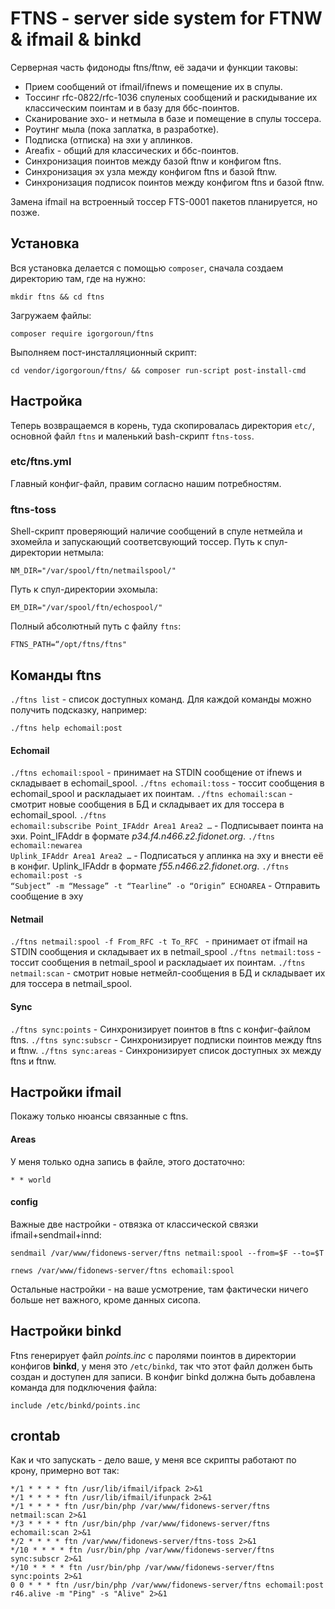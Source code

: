 # FTNS - server side system for FTNW & ifmail & binkd

Серверная часть фидоноды ftns/ftnw, её задачи и функции таковы:
- Прием сообщений от ifmail/ifnews и помещение их в спулы.
- Тоссинг rfc-0822/rfc-1036 спуленых сообщений и раскидывание их классическим поинтам и в базу для ббс-поинтов.
- Сканирование эхо- и нетмыла в базе и помещение в спулы тоссера.
- Роутинг мыла (пока заплатка, в разработке).
- Подписка (отписка) на эхи у аплинков.
- Areafix - общий для классических и ббс-поинтов.
- Синхронизация поинтов между базой ftnw и конфигом ftns.
- Синхронизация эх узла между конфигом ftns и базой ftnw.
- Синхронизация подписок поинтов между конфигом ftns и базой ftnw.

Замена ifmail на встроенный тоссер FTS-0001 пакетов планируется, но позже.

## Установка

Вся установка делается с помощью <code>composer</code>, сначала создаем директорию там, где на нужно:
```
mkdir ftns && cd ftns
```
Загружаем файлы:
```
composer require igorgoroun/ftns
```
Выполняем пост-инсталляционный скрипт:
```
cd vendor/igorgoroun/ftns/ && composer run-script post-install-cmd
```

## Настройка

Теперь возвращаемся в корень, туда скопировалась директория <code>etc/</code>, основной файл <code>ftns</code> и маленький bash-скрипт <code>ftns-toss</code>.

### etc/ftns.yml
Главный конфиг-файл, правим согласно нашим потребностям.

### ftns-toss
Shell-скрипт проверяющий наличие сообщений в спуле нетмейла и эхомейла и запускающий соответсвующий тоссер.
Путь к спул-директории нетмыла:
```
NM_DIR="/var/spool/ftn/netmailspool/"
```
Путь к спул-директории эхомыла:
```
EM_DIR="/var/spool/ftn/echospool/"
```
Полный абсолютный путь с файлу <code>ftns</code>:
```
FTNS_PATH=“/opt/ftns/ftns"
```

## Команды ftns
<code>./ftns list</code> - список доступных команд.
Для каждой команды можно получить подсказку, например:
```
./ftns help echomail:post
```
#### Echomail
<code>./ftns echomail:spool</code> - принимает на STDIN сообщение от ifnews и складывает в echomail_spool.
<code>./ftns echomail:toss</code> - тоссит сообщения в echomail_spool и раскладыает их поинтам.
<code>./ftns echomail:scan</code> - смотрит новые сообщения в БД и складывает их для тоссера в echomail_spool.
<code>./ftns echomail:subscribe Point_IFAddr Area1 Area2 …</code> - Подписывает поинта на эхи. Point_IFAddr в формате *p34.f4.n466.z2.fidonet.org*.
<code>./ftns echomail:newarea Uplink_IFAddr Area1 Area2 …</code> - Подписаться у аплинка на эху и внести её в конфиг. Uplink_IFAddr в формате *f55.n466.z2.fidonet.org*.
<code>./ftns echomail:post -s “Subject” -m “Message” -t “Tearline” -o “Origin” ECHOAREA</code> - Отправить сообщение в эху

#### Netmail
<code>./ftns netmail:spool -f From_RFC -t To_RFC </code> - принимает от ifmail на STDIN сообщения и складывает их в netmail_spool
<code>./ftns netmail:toss</code> - тоссит сообщения в netmail_spool и раскладыает их поинтам.
<code>./ftns netmail:scan</code> - смотрит новые нетмейл-сообщения в БД и складывает их для тоссера в netmail_spool.

#### Sync
<code>./ftns sync:points</code> - Синхронизирует поинтов в ftns с конфиг-файлом ftns.
<code>./ftns sync:subscr</code> - Синхронизирует подписки поинтов между ftns и ftnw.
<code>./ftns sync:areas</code> - Синхронизирует список доступных эх между ftns и ftnw.

## Настройки ifmail
Покажу только нюансы связанные с ftns.
#### Areas
У меня только одна запись в файле, этого достаточно:
```
* * world
```
#### config
Важные две настройки - отвязка от классической связки ifmail+sendmail+innd:
```
sendmail /var/www/fidonews-server/ftns netmail:spool --from=$F --to=$T
```
```
rnews /var/www/fidonews-server/ftns echomail:spool
```
Остальные настройки - на ваше усмотрение, там фактически ничего больше нет важного, кроме данных сисопа.

## Настройки binkd
Ftns генерирует файл *points.inc* с паролями поинтов в директории конфигов **binkd**, у меня это <code>/etc/binkd</code>, так что этот файл должен быть создан и доступен для записи.
В конфиг binkd должна быть добавлена команда для подключения файла:
```
include /etc/binkd/points.inc
```

## crontab
Как и что запускать - дело ваше, у меня все скрипты работают по крону, примерно вот так:
```
*/1 * * * * ftn /usr/lib/ifmail/ifpack 2>&1
*/1 * * * * ftn /usr/lib/ifmail/ifunpack 2>&1
*/1 * * * * ftn /usr/bin/php /var/www/fidonews-server/ftns netmail:scan 2>&1
*/3 * * * * ftn /usr/bin/php /var/www/fidonews-server/ftns echomail:scan 2>&1
*/2 * * * * ftn /var/www/fidonews-server/ftns-toss 2>&1
*/10 * * * * ftn /usr/bin/php /var/www/fidonews-server/ftns sync:subscr 2>&1
*/10 * * * * ftn /usr/bin/php /var/www/fidonews-server/ftns sync:points 2>&1
0 0 * * * ftn /usr/bin/php /var/www/fidonews-server/ftns echomail:post r46.alive -m "Ping" -s "Alive" 2>&1
```
